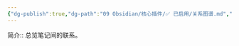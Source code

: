 ```yaml
---
{"dg-publish":true,"dg-path":"09 Obsidian/核心插件/✅ 已启用/关系图谱.md","permalink":"/09 Obsidian/核心插件/✅ 已启用/关系图谱/","created":"2025-07-31","updated":"2025-07-31"}
---
```



简介:: 总览笔记间的联系。